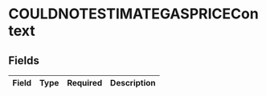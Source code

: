 # COULDNOTESTIMATEGASPRICEContext


## Fields

| Field       | Type        | Required    | Description |
| ----------- | ----------- | ----------- | ----------- |